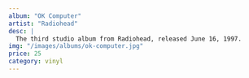 ```yaml
---
album: "OK Computer"
artist: "Radiohead"
desc: |
  The third studio album from Radiohead, released June 16, 1997.
img: "/images/albums/ok-computer.jpg"
price: 25
category: vinyl
---
```


